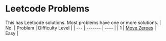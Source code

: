 # Leetcode Problems
This has Leetcode solutions. Most problems have one or more solutions.
| No. | Problem | Difficulty Level |
| --- | ------- | ---- |
| 1 | [Move Zeroes](https://leetcode.com/problems/move-zeroes/description/) | Easy |

